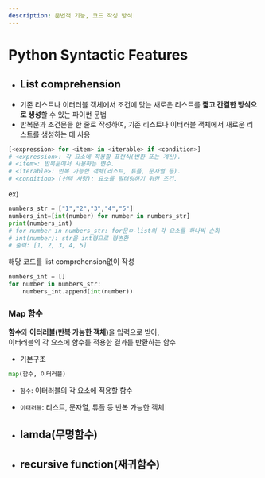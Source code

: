 ```yaml
---
description: 문법적 기능, 코드 작성 방식
---
```


# Python Syntactic Features

* ## List comprehension
* 기존 리스트나 이터러블 객체에서 조건에 맞는 새로운 리스트를 **짧고 간결한 방식으로 생성**할 수 있는 파이썬 문법
* 반복문과 조건문을 한 줄로 작성하여, 기존 리스트나 이터러블 객체에서 새로운 리스트를 생성하는 데 사용

```python
[<expression> for <item> in <iterable> if <condition>]
# <expression>: 각 요소에 적용할 표현식(변환 또는 계산).
# <item>: 반복문에서 사용하는 변수.
# <iterable>: 반복 가능한 객체(리스트, 튜플, 문자열 등).
# <condition> (선택 사항): 요소를 필터링하기 위한 조건.
```

ex)

```python
numbers_str = ["1","2","3","4","5"]
numbers_int=[int(number) for number in numbers_str]
print(numbers_int)  
# for number in numbers_str: for문ㅁ-list의 각 요소를 하나씩 순회
# int(number): str을 int형으로 형변환
# 출력: [1, 2, 3, 4, 5]
```

해당 코드를 list comprehension없이 작성

```python
numbers_int = []
for number in numbers_str:
    numbers_int.append(int(number))
```



### Map 함수

**함수**와 **이터러블(반복 가능한 객체)**&#xC744; 입력으로 받아, \
이터러블의 각 요소에 함수를 적용한 결과를 반환하는 함수

* 기본구조

```python
map(함수, 이터러블)
```

* `함수`: 이터러블의 각 요소에 적용할 함수
* `이터러블`: 리스트, 문자열, 튜플 등 반복 가능한 객체















* ## lamda(무명함수)
* ## recursive function(재귀함수)

